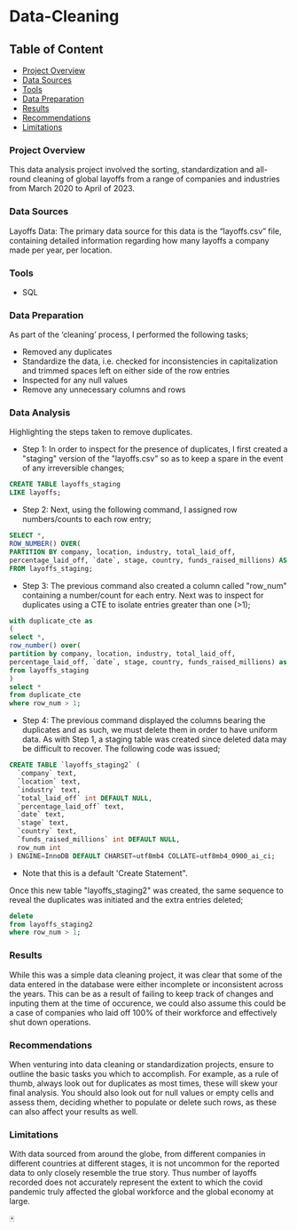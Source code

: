 # Data-Cleaning

## Table of Content
- [Project Overview](#project-overview)
- [Data Sources](#data-sources)
- [Tools](#tools)
- [Data Preparation](#data-preparation)
- [Results](#results)
- [Recommendations](#recommendations)
- [Limitations](#limitations)

### Project Overview
This data analysis project involved the sorting, standardization and all-round cleaning of global layoffs from a range of companies and industries from March 2020 to April of 2023.

### Data Sources
Layoffs Data: The primary data source for this data is the “layoffs.csv” file, containing detailed information regarding how many layoffs a company made per year, per location.

### Tools
- SQL

### Data Preparation
As part of the ‘cleaning’ process, I performed the following tasks;
- Removed any duplicates
- Standardize the data, i.e. checked for inconsistencies in capitalization and trimmed spaces left on either side of the row entries
- Inspected for any null values
- Remove any unnecessary columns and rows

### Data Analysis
Highlighting the steps taken to remove duplicates.
- Step 1: In order to inspect for the presence of duplicates, I first created a "staging" version of the "layoffs.csv" so as to keep a spare in the event of any irreversible changes;
```SQL
CREATE TABLE layoffs_staging
LIKE layoffs;
```
- Step 2: Next, using the following command, I assigned row numbers/counts to each row entry;
```SQL
SELECT *,
ROW_NUMBER() OVER(
PARTITION BY company, location, industry, total_laid_off, 
percentage_laid_off, `date`, stage, country, funds_raised_millions) AS row_num
FROM layoffs_staging;
```
- Step 3: The previous command also created a column called "row_num" containing a number/count for each entry. Next was to inspect for duplicates using a CTE to isolate entries greater than one (>1);
```SQL
with duplicate_cte as
(
select *,
row_number() over(
partition by company, location, industry, total_laid_off, 
percentage_laid_off, `date`, stage, country, funds_raised_millions) as row_num
from layoffs_staging
)
select *
from duplicate_cte
where row_num > 1;
```
- Step 4: The previous command displayed the columns bearing the duplicates and as such, we must delete them in order to have uniform data. As with Step 1, a staging table was created since deleted data may be difficult to recover. The following code was issued;
```SQL
CREATE TABLE `layoffs_staging2` (
  `company` text,
  `location` text,
  `industry` text,
  `total_laid_off` int DEFAULT NULL,
  `percentage_laid_off` text,
  `date` text,
  `stage` text,
  `country` text,
  `funds_raised_millions` int DEFAULT NULL,
  row_num int
) ENGINE=InnoDB DEFAULT CHARSET=utf8mb4 COLLATE=utf8mb4_0900_ai_ci;
```
* Note that this is a default 'Create Statement".

Once this new table "layoffs_staging2" was created, the same sequence to reveal the duplicates was initiated and the extra entries deleted;
```SQL
delete
from layoffs_staging2
where row_num > 1;
```

### Results
While this was a simple data cleaning project, it was clear that some of the data entered in the database were either incomplete or inconsistent across the years. This can be as a result of failing to keep track of changes and inputing them at the time of occurence, we could also assume this could be a case of companies who laid off 100% of their workforce and effectively shut down operations.

### Recommendations
When venturing into data cleaning or standardization projects, ensure to outline the basic tasks you which to accomplish. For example, as a rule of thumb, always look out for duplicates as most times, these will skew your final analysis. You should also look out for null values or empty cells and assess them, deciding whether to populate or delete such rows, as these can also affect your results as well.

### Limitations
With data sourced from around the globe, from different companies in different countries at different stages, it is not uncommon for the reported data to only closely resemble the true story. Thus number of layoffs recorded does not accurately represent the extent to which the covid pandemic truly affected the global workforce and the global economy at large.

🃏
